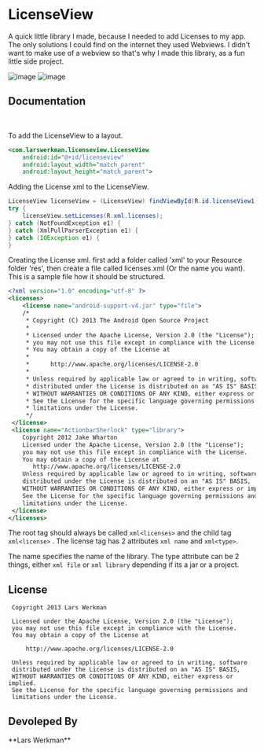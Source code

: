 <h1>LicenseView</h1>

A quick little library I made, because I needed to add Licenses to my app.
The only solutions I could find on the internet they used Webviews. I didn't want to make use of a webview so that's why I made this library, as a fun little side project.

![image](https://lh3.googleusercontent.com/-O3oyz6G1hZM/Ul8co7clvGE/AAAAAAAAAzI/n6KohHVy3WA//LicenseView.jpg)
![image](https://lh3.googleusercontent.com/-r6dL21kgVzo/Ul8cozKkGRI/AAAAAAAAAy8/Q89YXDW4o4k//Screenshot_2013-10-17-00-22-39_framed.png)


<h2>Documentation</h2>

<br>

To add the LicenseView to a layout.
```xml
<com.larswerkman.licenseview.LicenseView
	android:id="@+id/licenseview"
    android:layout_width="match_parent"
    android:layout_height="match_parent">
```

Adding the License xml to the LicenseView.

```java
LicenseView licenseView = (LicenseView) findViewById(R.id.licenseView1);
try {
	licenseView.setLicenses(R.xml.licenses);
} catch (NotFoundException e1) {
} catch (XmlPullParserException e1) {
} catch (IOException e1) {
}
```	
Creating the License xml. first add a folder called 'xml' to your Resource folder 'res', then create a file called licenses.xml (Or the name you want).
This is a sample file how it should be structured.

```xml
<?xml version="1.0" encoding="utf-8" ?>
<licenses>
    <license name="android-support-v4.jar" type="file">
	/*
	 * Copyright (C) 2013 The Android Open Source Project
	 *
	 * Licensed under the Apache License, Version 2.0 (the "License");
	 * you may not use this file except in compliance with the License.
	 * You may obtain a copy of the License at
	 *
	 *      http://www.apache.org/licenses/LICENSE-2.0
	 *
	 * Unless required by applicable law or agreed to in writing, software
	 * distributed under the License is distributed on an "AS IS" BASIS,
	 * WITHOUT WARRANTIES OR CONDITIONS OF ANY KIND, either express or implied.
	 * See the License for the specific language governing permissions and
	 * limitations under the License.
	 */
 </license>
 <license name="ActionbarSherlock" type="library">
    Copyright 2012 Jake Wharton
	Licensed under the Apache License, Version 2.0 (the "License");
	you may not use this file except in compliance with the License.
	You may obtain a copy of the License at
	   http://www.apache.org/licenses/LICENSE-2.0
	Unless required by applicable law or agreed to in writing, software
	distributed under the License is distributed on an "AS IS" BASIS,
	WITHOUT WARRANTIES OR CONDITIONS OF ANY KIND, either express or implied.
	See the License for the specific language governing permissions and
	limitations under the License.
 </license>
</licenses>
```

The root tag should always be called ```xml<licenses>``` and the child tag ```xml<license>``` .
The license tag has 2 attributes ```xml name``` and ```xml<type>```.

The name specifies the name of the library.
The type attribute can be 2 things, either ```xml file``` or ```xml library``` depending if its a jar or a project.


<H2>License</H2>
	
 	 Copyright 2013 Lars Werkman
 	
 	 Licensed under the Apache License, Version 2.0 (the "License");
 	 you may not use this file except in compliance with the License.
 	 You may obtain a copy of the License at
 	
 	     http://www.apache.org/licenses/LICENSE-2.0
 	
 	 Unless required by applicable law or agreed to in writing, software
	 distributed under the License is distributed on an "AS IS" BASIS,
 	 WITHOUT WARRANTIES OR CONDITIONS OF ANY KIND, either express or implied.
 	 See the License for the specific language governing permissions and
 	 limitations under the License.
 	

<h2>Devoleped By</h2>
**Lars Werkman**
